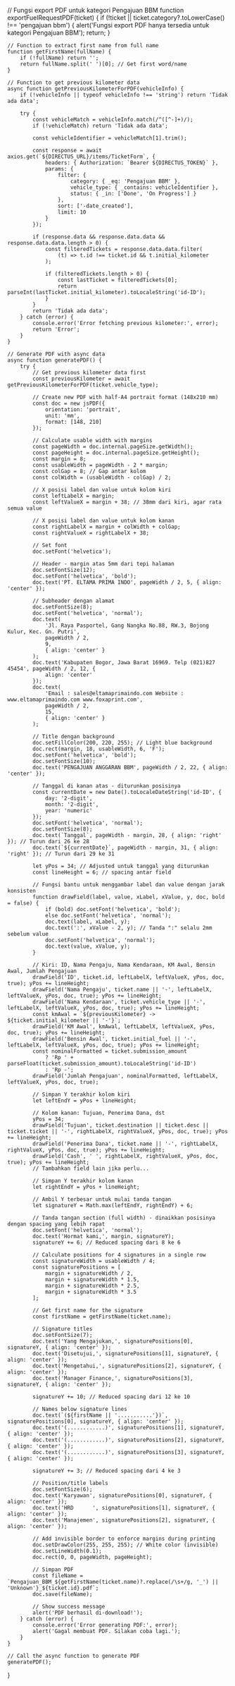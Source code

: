 // Fungsi export PDF untuk kategori Pengajuan BBM
function exportFuelRequestPDF(ticket) {
    if (!ticket || ticket.category?.toLowerCase() !== 'pengajuan bbm') {
        alert('Fungsi export PDF hanya tersedia untuk kategori Pengajuan BBM');
        return;
    }

    // Function to extract first name from full name
    function getFirstName(fullName) {
        if (!fullName) return '';
        return fullName.split(' ')[0]; // Get first word/name
    }

    // Function to get previous kilometer data
    async function getPreviousKilometerForPDF(vehicleInfo) {
        if (!vehicleInfo || typeof vehicleInfo !== 'string') return 'Tidak ada data';

        try {
            const vehicleMatch = vehicleInfo.match(/^([^-]+)/);
            if (!vehicleMatch) return 'Tidak ada data';

            const vehicleIdentifier = vehicleMatch[1].trim();

            const response = await axios.get(`${DIRECTUS_URL}/items/TicketForm`, {
                headers: { Authorization: `Bearer ${DIRECTUS_TOKEN}` },
                params: {
                    filter: {
                        category: { _eq: 'Pengajuan BBM' },
                        vehicle_type: { _contains: vehicleIdentifier },
                        status: { _in: ['Done', 'On Progress'] }
                    },
                    sort: ['-date_created'],
                    limit: 10
                }
            });

            if (response.data && response.data.data && response.data.data.length > 0) {
                const filteredTickets = response.data.data.filter(
                    (t) => t.id !== ticket.id && t.initial_kilometer
                );

                if (filteredTickets.length > 0) {
                    const lastTicket = filteredTickets[0];
                    return parseInt(lastTicket.initial_kilometer).toLocaleString('id-ID');
                }
            }
            return 'Tidak ada data';
        } catch (error) {
            console.error('Error fetching previous kilometer:', error);
            return 'Error';
        }
    }

    // Generate PDF with async data
    async function generatePDF() {
        try {
            // Get previous kilometer data first
            const previousKilometer = await getPreviousKilometerForPDF(ticket.vehicle_type);

            // Create new PDF with half-A4 portrait format (148x210 mm)
            const doc = new jsPDF({
                orientation: 'portrait',
                unit: 'mm',
                format: [148, 210]
            });

            // Calculate usable width with margins
            const pageWidth = doc.internal.pageSize.getWidth();
            const pageHeight = doc.internal.pageSize.getHeight();
            const margin = 8;
            const usableWidth = pageWidth - 2 * margin;
            const colGap = 8; // Gap antar kolom
            const colWidth = (usableWidth - colGap) / 2;

            // X posisi label dan value untuk kolom kiri
            const leftLabelX = margin;
            const leftValueX = margin + 38; // 38mm dari kiri, agar rata semua value

            // X posisi label dan value untuk kolom kanan
            const rightLabelX = margin + colWidth + colGap;
            const rightValueX = rightLabelX + 38;

            // Set font
            doc.setFont('helvetica');

            // Header - margin atas 5mm dari tepi halaman
            doc.setFontSize(12);
            doc.setFont('helvetica', 'bold');
            doc.text('PT. ELTAMA PRIMA INDO', pageWidth / 2, 5, { align: 'center' });

            // Subheader dengan alamat
            doc.setFontSize(8);
            doc.setFont('helvetica', 'normal');
            doc.text(
                'Jl. Raya Pasportel, Gang Nangka No.88, RW.3, Bojong Kulur, Kec. Gn. Putri',
                pageWidth / 2,
                9,
                { align: 'center' }
            );
            doc.text('Kabupaten Bogor, Jawa Barat 16969. Telp (021)827 45454', pageWidth / 2, 12, {
                align: 'center'
            });
            doc.text(
                'Email : sales@eltamaprimaindo.com Website : www.eltamaprimaindo.com www.foxaprint.com',
                pageWidth / 2,
                15,
                { align: 'center' }
            );

            // Title dengan background
            doc.setFillColor(200, 220, 255); // Light blue background
            doc.rect(margin, 18, usableWidth, 6, 'F');
            doc.setFont('helvetica', 'bold');
            doc.setFontSize(10);
            doc.text('PENGAJUAN ANGGARAN BBM', pageWidth / 2, 22, { align: 'center' });

            // Tanggal di kanan atas - diturunkan posisinya
            const currentDate = new Date().toLocaleDateString('id-ID', {
                day: '2-digit',
                month: '2-digit',
                year: 'numeric'
            });
            doc.setFont('helvetica', 'normal');
            doc.setFontSize(8);
            doc.text(`Tanggal`, pageWidth - margin, 28, { align: 'right' }); // Turun dari 26 ke 28
            doc.text(`${currentDate}`, pageWidth - margin, 31, { align: 'right' }); // Turun dari 29 ke 31

            let yPos = 34; // Adjusted untuk tanggal yang diturunkan
            const lineHeight = 6; // spacing antar field

            // Fungsi bantu untuk menggambar label dan value dengan jarak konsisten
            function drawField(label, value, xLabel, xValue, y, doc, bold = false) {
                if (bold) doc.setFont('helvetica', 'bold');
                else doc.setFont('helvetica', 'normal');
                doc.text(label, xLabel, y);
                doc.text(':', xValue - 2, y); // Tanda ":" selalu 2mm sebelum value
                doc.setFont('helvetica', 'normal');
                doc.text(value, xValue, y);
            }

            // Kiri: ID, Nama Pengaju, Nama Kendaraan, KM Awal, Bensin Awal, Jumlah Pengajuan
            drawField('ID', ticket.id, leftLabelX, leftValueX, yPos, doc, true); yPos += lineHeight;
            drawField('Nama Pengaju', ticket.name || '-', leftLabelX, leftValueX, yPos, doc, true); yPos += lineHeight;
            drawField('Nama Kendaraan', ticket.vehicle_type || '-', leftLabelX, leftValueX, yPos, doc, true); yPos += lineHeight;
            const kmAwal = `${previousKilometer} -> ${ticket.initial_kilometer || '-'}`;
            drawField('KM Awal', kmAwal, leftLabelX, leftValueX, yPos, doc, true); yPos += lineHeight;
            drawField('Bensin Awal', ticket.initial_fuel || '-', leftLabelX, leftValueX, yPos, doc, true); yPos += lineHeight;
            const nominalFormatted = ticket.submission_amount
                ? 'Rp ' + parseFloat(ticket.submission_amount).toLocaleString('id-ID')
                : 'Rp -';
            drawField('Jumlah Pengajuan', nominalFormatted, leftLabelX, leftValueX, yPos, doc, true);

            // Simpan Y terakhir kolom kiri
            let leftEndY = yPos + lineHeight;

            // Kolom kanan: Tujuan, Penerima Dana, dst
            yPos = 34;
            drawField('Tujuan', ticket.destination || ticket.desc || ticket.ticket || '-', rightLabelX, rightValueX, yPos, doc, true); yPos += lineHeight;
            drawField('Penerima Dana', ticket.name || '-', rightLabelX, rightValueX, yPos, doc, true); yPos += lineHeight;
            drawField('Cash', ' ', rightLabelX, rightValueX, yPos, doc, true); yPos += lineHeight;
            // Tambahkan field lain jika perlu...

            // Simpan Y terakhir kolom kanan
            let rightEndY = yPos + lineHeight;

            // Ambil Y terbesar untuk mulai tanda tangan
            let signatureY = Math.max(leftEndY, rightEndY) + 6;

            // Tanda tangan section (full width) - dinaikkan posisinya dengan spacing yang lebih rapat
            doc.setFont('helvetica', 'normal');
            doc.text('Hormat kami,', margin, signatureY);
            signatureY += 6; // Reduced spacing dari 8 ke 6

            // Calculate positions for 4 signatures in a single row
            const signatureWidth = usableWidth / 4;
            const signaturePositions = [
                margin + signatureWidth / 2,
                margin + signatureWidth * 1.5,
                margin + signatureWidth * 2.5,
                margin + signatureWidth * 3.5
            ];

            // Get first name for the signature
            const firstName = getFirstName(ticket.name);

            // Signature titles
            doc.setFontSize(7);
            doc.text('Yang Mengajukan,', signaturePositions[0], signatureY, { align: 'center' });
            doc.text('Disetujui,', signaturePositions[1], signatureY, { align: 'center' });
            doc.text('Mengetahui,', signaturePositions[2], signatureY, { align: 'center' });
            doc.text('Manager Finance,', signaturePositions[3], signatureY, { align: 'center' });

            signatureY += 10; // Reduced spacing dari 12 ke 10

            // Names below signature lines
            doc.text(`(${firstName || '...........'})`, signaturePositions[0], signatureY, { align: 'center' });
            doc.text('(............)', signaturePositions[1], signatureY, { align: 'center' });
            doc.text('(............)', signaturePositions[2], signatureY, { align: 'center' });
            doc.text('(............)', signaturePositions[3], signatureY, { align: 'center' });

            signatureY += 3; // Reduced spacing dari 4 ke 3

            // Position/title labels
            doc.setFontSize(6);
            doc.text('Karyawan', signaturePositions[0], signatureY, { align: 'center' });
            doc.text('HRD      ', signaturePositions[1], signatureY, { align: 'center' });
            doc.text('Manajemen', signaturePositions[2], signatureY, { align: 'center' });

            // Add invisible border to enforce margins during printing
            doc.setDrawColor(255, 255, 255); // White color (invisible)
            doc.setLineWidth(0.1);
            doc.rect(0, 0, pageWidth, pageHeight);

            // Simpan PDF
            const fileName = `Pengajuan_BBM_${getFirstName(ticket.name)?.replace(/\s+/g, '_') || 'Unknown'}_${ticket.id}.pdf`;
            doc.save(fileName);

            // Show success message
            alert('PDF berhasil di-download!');
        } catch (error) {
            console.error('Error generating PDF:', error);
            alert('Gagal membuat PDF. Silakan coba lagi.');
        }
    }

    // Call the async function to generate PDF
    generatePDF();
}
